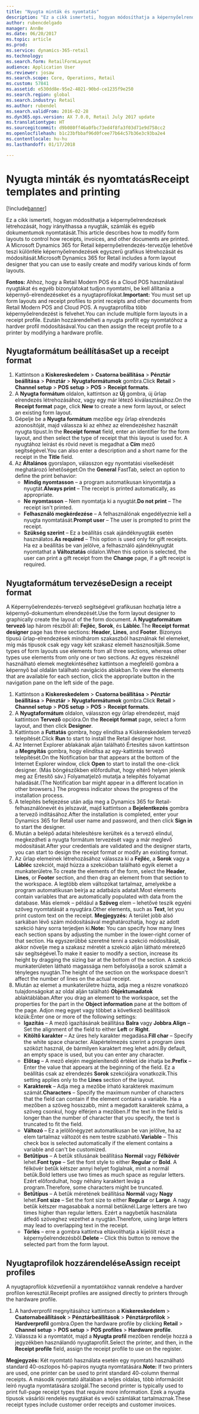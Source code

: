 ```yaml
---
title: "Nyugta minták és nyomtatás"
description: "Ez a cikk ismerteti, hogyan módosíthatja a képernyőelrendezések létrehozását, hogy irányíthassa a nyugták, számlák és egyéb dokumentumok nyomtatását. A Microsoft Dynamics 365 for Retail képernyőelrendezés-tervezője lehetővé teszi különféle képernyőelrendezések egyszerű grafikus létrehozását és módosítását."
author: rubencdelgado
manager: AnnBe
ms.date: 06/20/2017
ms.topic: article
ms.prod: 
ms.service: dynamics-365-retail
ms.technology: 
ms.search.form: RetailFormLayout
audience: Application User
ms.reviewer: josaw
ms.search.scope: Core, Operations, Retail
ms.custom: 57841
ms.assetid: e530dd8e-95e2-4021-90bd-ce1235f9e250
ms.search.region: global
ms.search.industry: Retail
ms.author: rubendel
ms.search.validFrom: 2016-02-28
ms.dyn365.ops.version: AX 7.0.0, Retail July 2017 update
ms.translationtype: HT
ms.sourcegitcommit: d9b080ff46a0fbc73ed4f8fa3f03d71e9d758cc2
ms.openlocfilehash: b1c23bfbbaf96d0fcee77b64c57b36e3c93ba2e4
ms.contentlocale: hu-hu
ms.lasthandoff: 01/17/2018

---
```


# <a name="receipt-templates-and-printing"></a><span data-ttu-id="319c0-104">Nyugta minták és nyomtatás</span><span class="sxs-lookup"><span data-stu-id="319c0-104">Receipt templates and printing</span></span>

[!include[banner](includes/banner.md)]


<span data-ttu-id="319c0-105">Ez a cikk ismerteti, hogyan módosíthatja a képernyőelrendezések létrehozását, hogy irányíthassa a nyugták, számlák és egyéb dokumentumok nyomtatását.</span><span class="sxs-lookup"><span data-stu-id="319c0-105">This article describes how to modify form layouts to control how receipts, invoices, and other documents are printed.</span></span> <span data-ttu-id="319c0-106">A Microsoft Dynamics 365 for Retail képernyőelrendezés-tervezője lehetővé teszi különféle képernyőelrendezések egyszerű grafikus létrehozását és módosítását.</span><span class="sxs-lookup"><span data-stu-id="319c0-106">Microsoft Dynamics 365 for Retail includes a form layout designer that you can use to easily create and modify various kinds of form layouts.</span></span>

<span data-ttu-id="319c0-107">**Fontos:** Ahhoz, hogy a Retail Modern POS és a Cloud POS használatával nyugtákat és egyéb bizonylatokat tudjon nyomtatni, be kell állítania a képernyő-elrendezéseket és a nyugtaprofilokat.</span><span class="sxs-lookup"><span data-stu-id="319c0-107">**Important:** You must set up form layouts and receipt profiles to print receipts and other documents from Retail Modern POS and Cloud POS.</span></span> <span data-ttu-id="319c0-108">A nyugtaprofilba több képernyőelrendezést is felvehet.</span><span class="sxs-lookup"><span data-stu-id="319c0-108">You can include multiple form layouts in a receipt profile.</span></span> <span data-ttu-id="319c0-109">Ezután hozzárendelheti a nyugta profilt egy nyomtatóhoz a hardver profil módosításával.</span><span class="sxs-lookup"><span data-stu-id="319c0-109">You can then assign the receipt profile to a printer by modifying a hardware profile.</span></span>

## <a name="set-up-a-receipt-format"></a><span data-ttu-id="319c0-110">Nyugtaformátum beállítása</span><span class="sxs-lookup"><span data-stu-id="319c0-110">Set up a receipt format</span></span>
1.  <span data-ttu-id="319c0-111">Kattintson a **Kiskereskedelem** &gt; **Csatorna beállítása** &gt; **Pénztár beállítása** &gt; **Pénztár** &gt; **Nyugtaformátumok** gombra.</span><span class="sxs-lookup"><span data-stu-id="319c0-111">Click **Retail** &gt; **Channel setup** &gt; **POS setup** &gt; **POS** &gt; **Receipt formats**.</span></span>
2.  <span data-ttu-id="319c0-112">A **Nyugta formátum** oldalon, kattintson az **Új** gombra, új űrlap elrendezés létrehozásához, vagy egy már létező kiválasztásához.</span><span class="sxs-lookup"><span data-stu-id="319c0-112">On the **Receipt format** page, click **New** to create a new form layout, or select an existing form layout.</span></span>
3.  <span data-ttu-id="319c0-113">Gépelje be a **Nyugta formátum** mezőbe egy űrlap elrendezés azonosítóját, majd válassza ki az ehhez az elrendezéshez használt nyugta típust.</span><span class="sxs-lookup"><span data-stu-id="319c0-113">In the **Receipt format** field, enter an identifier for the form layout, and then select the type of receipt that this layout is used for.</span></span> <span data-ttu-id="319c0-114">A nyugtához leírást és rövid nevet is megadhat a **Cím** mező segítségével.</span><span class="sxs-lookup"><span data-stu-id="319c0-114">You can also enter a description and a short name for the receipt in the **Title** field.</span></span>
4.  <span data-ttu-id="319c0-115">Az **Általános** gyorslapon, válasszon egy nyomtatási viselkedését meghatározó lehetőséget:</span><span class="sxs-lookup"><span data-stu-id="319c0-115">On the **General** FastTab, select an option to define the print behavior:</span></span>
    -   <span data-ttu-id="319c0-116">**Mindig nyomtasson** – a program automatikusan kinyomtatja a nyugtát.</span><span class="sxs-lookup"><span data-stu-id="319c0-116">**Always print** – The receipt is printed automatically, as appropriate.</span></span>
    -   <span data-ttu-id="319c0-117">**Ne nyomtasson** – Nem nyomtatja ki a nyugtát.</span><span class="sxs-lookup"><span data-stu-id="319c0-117">**Do not print** – The receipt isn't printed.</span></span>
    -   <span data-ttu-id="319c0-118">**Felhasználó megkérdezése** – A felhasználónak engedélyeznie kell a nyugta nyomtatását.</span><span class="sxs-lookup"><span data-stu-id="319c0-118">**Prompt user** – The user is prompted to print the receipt.</span></span>
    -   <span data-ttu-id="319c0-119">**Szükség szerint** – Ez a beállítás csak ajándéknyugták esetén használatos.</span><span class="sxs-lookup"><span data-stu-id="319c0-119">**As required** – This option is used only for gift receipts.</span></span> <span data-ttu-id="319c0-120">Ha ez a beállítás be van jelölve, a felhasználó ajándéknyugtát nyomtathat a **Változtatás** oldalon.</span><span class="sxs-lookup"><span data-stu-id="319c0-120">When this option is selected, the user can print a gift receipt from the **Change** page, if a gift receipt is required.</span></span>

## <a name="design-a-receipt-format"></a><span data-ttu-id="319c0-121">Nyugtaformátum tervezése</span><span class="sxs-lookup"><span data-stu-id="319c0-121">Design a receipt format</span></span>
<span data-ttu-id="319c0-122">A Képernyőelrendezés-tervező segítségével grafikusan hozhatja létre a képernyő-dokumentum elrendezését.</span><span class="sxs-lookup"><span data-stu-id="319c0-122">Use the form layout designer to graphically create the layout of the form document.</span></span> <span data-ttu-id="319c0-123">A **Nyugtaformátum tervező** lap három részből áll: **Fejléc**, **Sorok**, és **Lábléc**.</span><span class="sxs-lookup"><span data-stu-id="319c0-123">The **Receipt format designer** page has three sections: **Header**, **Lines**, and **Footer**.</span></span> <span data-ttu-id="319c0-124">Bizonyos típusú űrlap-elrendezések mindhárom szakaszból használnak fel elemeket, míg más típusok csak egy vagy két szakasz elemeit hasznosítják.</span><span class="sxs-lookup"><span data-stu-id="319c0-124">Some types of form layouts use elements from all three sections, whereas other types use elements from only one or two sections.</span></span> <span data-ttu-id="319c0-125">Az egyes részeknél használható elemek megtekintéséhez kattintson a megfelelő gombra a képernyő bal oldalán található navigációs ablakban.</span><span class="sxs-lookup"><span data-stu-id="319c0-125">To view the elements that are available for each section, click the appropriate button in the navigation pane on the left side of the page.</span></span>

1.  <span data-ttu-id="319c0-126">Kattintson a **Kiskereskedelem** &gt; **Csatorna beállítása** &gt; **Pénztár beállítása** &gt; **Pénztár** &gt; **Nyugtaformátumok** gombra.</span><span class="sxs-lookup"><span data-stu-id="319c0-126">Click **Retail** &gt; **Channel setup** &gt; **POS setup** &gt; **POS** &gt; **Receipt formats**.</span></span>
2.  <span data-ttu-id="319c0-127">A **Nyugtaformátum** oldalon, válasszon egy űrlap elrendezést, majd kattintson **Tervező** opcióra.</span><span class="sxs-lookup"><span data-stu-id="319c0-127">On the **Receipt format** page, select a form layout, and then click **Designer**.</span></span>
3.  <span data-ttu-id="319c0-128">Kattintson a **Futtatás** gombra, hogy elindítsa a Kiskereskedelem tervező telepítését.</span><span class="sxs-lookup"><span data-stu-id="319c0-128">Click **Run** to start to install the Retail designer host.</span></span>
4.  <span data-ttu-id="319c0-129">Az Internet Explorer ablakának alján található Értesítés sávon kattintson a **Megnyitás** gombra, hogy elindítsa az egy-kattintás tervező telepítését.</span><span class="sxs-lookup"><span data-stu-id="319c0-129">On the Notification bar that appears at the bottom of the Internet Explorer window, click **Open** to start to install the one-click designer.</span></span> <span data-ttu-id="319c0-130">(Más böngészőkben előfordulhat, hogy eltérő helyen jelenik meg az Értesítő sáv.) Folyamatjelző mutatja a telepítés folyamat haladását.</span><span class="sxs-lookup"><span data-stu-id="319c0-130">(The Notification bar might appear in a different location in other browsers.) The progress indicator shows the progress of the installation process.</span></span>
5.  <span data-ttu-id="319c0-131">A telepítés befejezése után adja meg a Dynamics 365 for Retail-felhasználónevét és jelszavát, majd kattintson a **Bejelentkezés** gombra a tervező indításához.</span><span class="sxs-lookup"><span data-stu-id="319c0-131">After the installation is completed, enter your Dynamics 365 for Retail user name and password, and then click **Sign in** to start the designer.</span></span>
6.  <span data-ttu-id="319c0-132">Miután a belépő adatai hitelesítésre kerültek és a tervező elindul, megkezdheti a nyugta formátum tervezését vagy a már meglevő módosítását.</span><span class="sxs-lookup"><span data-stu-id="319c0-132">After your credentials are validated and the designer starts, you can start to design the receipt format or modify an existing format.</span></span>
7.  <span data-ttu-id="319c0-133">Az űrlap elemeinek létrehozásához válassza ki a **Fejléc**, a **Sorok** vagy a **Lábléc** szekciót, majd húzza a szekcióban található egyik elemet a munkaterületre.</span><span class="sxs-lookup"><span data-stu-id="319c0-133">To create the elements of the form, select the **Header**, **Lines**, or **Footer** section, and then drag an element from that section to the workspace.</span></span> <span data-ttu-id="319c0-134">A legtöbb elem változókat tartalmaz, amelyekbe a program automatikusan beírja az adatbázis adatait.</span><span class="sxs-lookup"><span data-stu-id="319c0-134">Most elements contain variables that are automatically populated with data from the database.</span></span> <span data-ttu-id="319c0-135">Más elemek – például a **Szöveg** elem – lehetővé teszik egyéni szöveg nyomtatását a nyugtára.</span><span class="sxs-lookup"><span data-stu-id="319c0-135">Other elements, such as **Text**, let you print custom text on the receipt.</span></span> <span data-ttu-id="319c0-136">**Megjegyzés:** A terület jobb alsó sarkában lévő szám módosításával meghatározhatja, hogy az adott szekció hány sorra terjedjen ki.</span><span class="sxs-lookup"><span data-stu-id="319c0-136">**Note:** You can specify how many lines each section spans by adjusting the number in the lower-right corner of that section.</span></span> <span data-ttu-id="319c0-137">Ha egyszerűbbé szeretné tenni a szekció módosítását, akkor növelje meg a szakasz méretét a szekció alján látható méretező sáv segítségével.</span><span class="sxs-lookup"><span data-stu-id="319c0-137">To make it easier to modify a section, increase its height by dragging the sizing bar at the bottom of the section.</span></span> <span data-ttu-id="319c0-138">A szekció munkaterületen látható magassága nem befolyásolja a sorok számát a tényleges nyugtán.</span><span class="sxs-lookup"><span data-stu-id="319c0-138">The height of the section on the workspace doesn't affect the number of lines on the actual receipt.</span></span>
8.  <span data-ttu-id="319c0-139">Miután az elemet a munkaterületre húzta, adja meg a részre vonatkozó tulajdonságokat az oldal alján található **Objektumadatok** ablaktáblában.</span><span class="sxs-lookup"><span data-stu-id="319c0-139">After you drag an element to the workspace, set the properties for the part in the **Object information** pane at the bottom of the page.</span></span> <span data-ttu-id="319c0-140">Adjon meg egyet vagy többet a következő beállítások közük:</span><span class="sxs-lookup"><span data-stu-id="319c0-140">Enter one or more of the following settings:</span></span>
    -   <span data-ttu-id="319c0-141">**Igazítás** – A mező igazításának beállítása **Balra** vagy **Jobbra**.</span><span class="sxs-lookup"><span data-stu-id="319c0-141">**Align** – Set the alignment of the field to either **Left** or **Right**.</span></span>
    -   <span data-ttu-id="319c0-142">**Kitöltő karakter** – Az üres hely karakter megadása.</span><span class="sxs-lookup"><span data-stu-id="319c0-142">**Fill char** – Specify the white space character.</span></span> <span data-ttu-id="319c0-143">Alapértelmezés szerint a program üres szóközt használ, de bármilyen karaktert meg lehet adni.</span><span class="sxs-lookup"><span data-stu-id="319c0-143">By default, an empty space is used, but you can enter any character.</span></span>
    -   <span data-ttu-id="319c0-144">**Előtag** – A mező elején megjelenítendő értéket ide írhatja be.</span><span class="sxs-lookup"><span data-stu-id="319c0-144">**Prefix** – Enter the value that appears at the beginning of the field.</span></span> <span data-ttu-id="319c0-145">Ez a beállítás csak az elrendezés **Sorok** szekciójára vonatkozik.</span><span class="sxs-lookup"><span data-stu-id="319c0-145">This setting applies only to the **Lines** section of the layout.</span></span>
    -   <span data-ttu-id="319c0-146">**Karakterek** – Adja meg a mezőbe írható karakterek maximum számát.</span><span class="sxs-lookup"><span data-stu-id="319c0-146">**Characters** – Specify the maximum number of characters that the field can contain if the element contains a variable.</span></span> <span data-ttu-id="319c0-147">Ha a mezőben a szöveg hosszabb, mint a megadott karakterek száma, a szöveg csonkul, hogy elférjen a mezőben.</span><span class="sxs-lookup"><span data-stu-id="319c0-147">If the text in the field is longer than the number of character that you specify, the text is truncated to fit the field.</span></span>
    -   <span data-ttu-id="319c0-148">**Változó** – Ez a jelölőnégyzet automatikusan be van jelölve, ha az elem tartalmaz változót és nem testre szabható.</span><span class="sxs-lookup"><span data-stu-id="319c0-148">**Variable** – This check box is selected automatically if the element contains a variable and can't be customized.</span></span>
    -   <span data-ttu-id="319c0-149">**Betűtípus** – A betűk stílusának beállítása **Normál** vagy **Félkövér** lehet.</span><span class="sxs-lookup"><span data-stu-id="319c0-149">**Font type** – Set the font style to either **Regular** or **Bold**.</span></span> <span data-ttu-id="319c0-150">A félkövér betűk kétszer annyi helyet foglalnak, mint a normál betűk.</span><span class="sxs-lookup"><span data-stu-id="319c0-150">Bold letters use two times as much space as regular letters.</span></span> <span data-ttu-id="319c0-151">Ezért előfordulhat, hogy néhány karaktert levág a program.</span><span class="sxs-lookup"><span data-stu-id="319c0-151">Therefore, some characters might be truncated.</span></span>
    -   <span data-ttu-id="319c0-152">**Betűtípus** – A betűk méretének beállítása **Normál** vagy **Nagy** lehet.</span><span class="sxs-lookup"><span data-stu-id="319c0-152">**Font size** – Set the font size to either **Regular** or **Large**.</span></span> <span data-ttu-id="319c0-153">A nagy betűk kétszer magasabbak a normál betűknél.</span><span class="sxs-lookup"><span data-stu-id="319c0-153">Large letters are two times higher than regular letters.</span></span> <span data-ttu-id="319c0-154">Ezért a nagybetűk használata átfedő szöveghez vezethet a nyugtán.</span><span class="sxs-lookup"><span data-stu-id="319c0-154">Therefore, using large letters may lead to overlapping text in the receipt.</span></span>
    -   <span data-ttu-id="319c0-155">**Törlés** – erre a gombra kattintva eltávolíthatja a kijelölt részt a képernyőelrendezésből.</span><span class="sxs-lookup"><span data-stu-id="319c0-155">**Delete** – Click this button to remove the selected part from the form layout.</span></span>

## <a name="assign-receipt-profiles"></a><span data-ttu-id="319c0-156">Nyugtaprofilok hozzárendelése</span><span class="sxs-lookup"><span data-stu-id="319c0-156">Assign receipt profiles</span></span>
<span data-ttu-id="319c0-157">A nyugtaprofilok közvetlenül a nyomtatókhoz vannak rendelve a hardver profilon keresztül.</span><span class="sxs-lookup"><span data-stu-id="319c0-157">Receipt profiles are assigned directly to printers through the hardware profile.</span></span>

1.  <span data-ttu-id="319c0-158">A hardverprofil megnyitásához kattintson a **Kiskereskedelem** &gt; **Csatornabeállítások** &gt; **Pénztárbeállítások** &gt; **Pénztárprofilok** &gt; **Hardverprofil** gombra.</span><span class="sxs-lookup"><span data-stu-id="319c0-158">Open the hardware profile by clicking **Retail** &gt; **Channel setup** &gt; **POS setup** &gt; **POS profiles** &gt; **Hardware profile**.</span></span>
2.  <span data-ttu-id="319c0-159">Válassza ki a nyomtatót, majd a **Nyugta profil** mezőben rendelje hozzá a jegyzékben használandó nyugtaprofilt.</span><span class="sxs-lookup"><span data-stu-id="319c0-159">Select the printer, and then, in the **Receipt profile** field, assign the receipt profile to use on the register.</span></span>

<span data-ttu-id="319c0-160">**Megjegyzés:** Két nyomtató használata esetén egy nyomtató használható standard 40-oszlopos hő-papiros nyugta nyomtatására.</span><span class="sxs-lookup"><span data-stu-id="319c0-160">**Note:** If two printers are used, one printer can be used to print standard 40-column thermal receipts.</span></span> <span data-ttu-id="319c0-161">A második nyomtató általában a teljes oldalas, több információt leíró nyugta nyomtatására szolgál.</span><span class="sxs-lookup"><span data-stu-id="319c0-161">The second printer is typically used to print full-page receipt types that require more information.</span></span> <span data-ttu-id="319c0-162">Ezek a nyugta típusok vásárlói rendelés nyugtákat és vevői számlákat tartalmaznak.</span><span class="sxs-lookup"><span data-stu-id="319c0-162">These receipt types include customer order receipts and customer invoices.</span></span>




